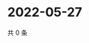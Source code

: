 # 2022-05-27

共 0 条

<!-- BEGIN WEIBO -->
<!-- 最后更新时间 Fri May 27 2022 01:13:31 GMT+0800 (China Standard Time) -->

<!-- END WEIBO -->
